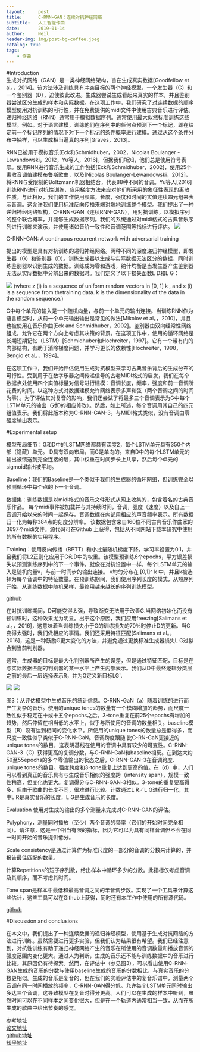 ```yaml
---
layout:     post
title:      C-RNN-GAN：连续对抗神经网络
subtitle:   人工智能作曲
date:       2019-01-14
author:     Neil
header-img: img/post-bg-coffee.jpeg
catalog: true
tags:
    - 作曲
---
```


#Introduction  
生成对抗网络（GAN）是一类神经网络架构，旨在生成真实数据[Goodfellow et al。，2014]。该方法涉及训练具有冲突目标的两个神经模型，一个发生器（G）和一个鉴别器（D），迫使彼此改进。生成器尝试生成看起来真实的样本，并且鉴别器尝试区分生成的样本和实际数据。在这项工作中，我们研究了对连续数据的顺序模型使用对抗训练的可行性，并在免费提供的midi文件中使用古典音乐进行评估。递归神经网络（RNN）通常用于模拟数据序列。通常使用最大似然标准训练这些模型。例如。对于语言建模，训练他们在序列中的任何点预测下一个标记，即在给定前一个标记序列的情况下对下一个标记的条件概率进行建模。通过从这个条件分布中抽样，可以生成相当逼真的序列[Graves，2013]。

RNN已被用于模拟音乐[Eck和Schmidhuber，2002，Nicolas Boulanger -Lewandowski，2012，Yu等人，2016]，但据我们所知，他们总是使用符号表示。使用RNN进行音乐生成的工作包括[Eck和Schmidhuber，2002]，使用25个离散音调值建模布鲁斯歌曲，以及[Nicolas Boulanger-Lewandowski，2012]，将RNN与受限制的Boltzmann机器相结合，代表88种不同的音调。Yu等人[2016]训练RNN进行对抗性训练，应用梯度方法来应对他们所采用的象征性表现的离散性质。与此相反，我们的工作使用频率，长度，强度和时间的实值连续四元组来表示音调。这允许我们使用标准反向传播来端对端地训练整个模型。我们提出了一种递归神经网络架构，C-RNN-GAN（连续RNN-GAN），用对抗训练，以模拟序列的整个联合概率，并能够生成数据序列。我们的系统通过对midi格式的古典音乐序列进行训练来演示，并使用诸如音阶一致性和音调范围等指标进行评估。
![](https://ws4.sinaimg.cn/large/006tNc79ly1fz64j27nugj30k009f3z2.jpg)

C-RNN-GAN: A continuous recurrent network with adversarial training

提出的模型是具有对抗训练的递归神经网络。两种不同的深度递归神经模型，即发生器（G）和鉴别器（D）。训练生成器以生成与实际数据无法区分的数据，同时训练鉴别器以识别生成的数据。训练成为零和游戏，纳什均衡是当发生器产生鉴别器无法从实际数据中分辨出来的数据时。我们定义了以下损失函数L D和L G：

![](https://ws1.sinaimg.cn/large/006tNc79ly1fz64ibqycrj30fv04l0ss.jpg)
(where z (i) is a sequence of uniform random vectors in [0, 1] k , and x (i) is a sequence from thetraining data. k is the dimensionality of the data in the random sequence.)

G中每个单元的输入是一个随机向量，与前一个单元的输出连接。当训练RNN作为语言模型时，从前一个单元输出输出是常见的做法[Mikolov et al。，2010]，并且也被使用在音乐作曲[Eck and Schmidhuber，2002]。鉴别器由双向经常性网络组成，允许它在两个方向上考虑其决策的背景。在这项工作中，使用的循环网络是长期短期记忆（LSTM）[Schmidhuber和Hochreiter，1997]。它有一个带有门的内部结构，有助于消除梯度问题，并学习更长的依赖性[Hochreiter，1998，Bengio et al。，1994]。

在这项工作中，我们开始评估使用生成对抗模型来学习古典音乐背后的生成分布的可行性。受到用于在数字乐器之间传递信号的古老MIDI格式的启发，我们在每个数据点处使用四个实值标量对信号进行建模：音调长度，频率，强度和前一音调所花费的时间。以这种方式对数据建模允许网络表示多声和弦（两个音调之间的时间为零）。为了评估其对复音的影响，我们还尝试了将最多三个音调表示为G中每个LSTM单元的输出（对D的相应修改）。然后，如上所述，每个音调用其自己的四元组值表示。我们将此版本称为C-RNN-GAN-3。与MIDI格式类似，没有音调由零强度输出表示。

#Experimental setup

模型布局细节：G和D中的LSTM网络都具有深度2，每个LSTM单元具有350个内部（隐藏）单元。 D具有双向布局，而G是单向的。来自D中的每个LSTM单元的输出被馈送到完全连接的层，其中权重在时间步长上共享，然后每个单元的sigmoid输出被平均。

Baseline：我们的Baseline是一个类似于我们的生成器的循环网络，但训练完全以预测循环中每个点的下一个音调。

数据集：训练数据是以midi格式的音乐文件形式从网上收集的，包含着名的古典音乐作品。 每个midi事件被加载并与其持续时间，音调，强度（速度）以及自上一音调开始以来的时间一起保存。音调数据在内部用相应的声音频率表示。所有数据归一化为每秒384点的刻度分辨率。 该数据包含来自160位不同古典音乐作曲家的3697个m​​idi文件。源代码可在Github 上获得，包括从不同网站下载本研究中使用的所有数据的实用程序。

Training：使用反向传播（BPTT）和小批量随机梯度下降。学习率设置为0.1，并且我们将L2正则化应用于G和D中的权重。该模型预训练6个epochs，平方误差损失以预测训练序列中的下一个事件。就像在对抗设置中一样，每个LSTM单元的输入是随机向量v，与前一时间步的输出连接。 v均匀分布在 [0,1]^ k 中，并且k被选择为每个音调中的特征数量。在预训练期间，我们使用序列长度的模式，从短序列开始，从训练数据中随机采样，最终用越来越长的序列训练模型。

[github](https://github.com/olofmogren/c-rnn-gan)  

在对抗训练期间，D可能变得太强，导致渐变无法用于改善G.当网络初始化而没有预训练时，这种效果尤为明显。出于这个原因，我们应用freezing[Salimans et al。，2016]，这意味着当训练损失小于G的训练损失的70％时停止D的更新。当G变得太强时，我们做相应的事情。我们还采用特征匹配[Salimans et al。，2016]，这是一种鼓励G更大变化的方法，并避免通过更换标准生成器损失L G过拟合到当前判别器。

通常，生成器的目标是最大化判别器所产生的误差，但是通过特征匹配，目标是在与实际数据匹配的判别器的某一水平上产生内部表示。我们从D中最终逻辑分类层之前的最后一层选择表示R，并为G定义新目标LG`.

![](https://ws4.sinaimg.cn/large/006tNc79ly1fz64h2nenwj30ar01zmx1.jpg)
![](https://ws4.sinaimg.cn/large/006tNc79ly1fz64glhvu7j30pu0kwgsf.jpg)

图3：从评估模型中生成音乐的统计信息。C-RNN-GaN（a）随着训练的进行而产生复杂的音乐。使用的unique tones的数量有一个模糊增加的趋势，而尺度一致性似乎稳定在十或十五个epochs之后。3-tone重复在前25个epochs有增加的趋势，然后停留在相当低的水平上，似乎与所使用的音调的数量相关。baseline模型（B）没有达到相同的变化水平。所使用的unique tones的数量总是低得多，而尺度一致性似乎类似于C-RNN-GaN。音调跨度跟随 比C-RN-GaN更接近的unique tones的数目，这表明基线在使用的音调中具有较少的可变性。C-RNN-GAN-3（C）获得更高的复调分数，与C-RNN-GaN和baseline相反。在到达大约50至55epochs的多个零值输出的状态之后，C-RNN-GAN-3在音调跨度、unique tones的数目、强度跨度和3-tone重复上达到更高的值。在（d）中，人们可以看到真正的音乐具有与生成音乐相似的强度跨（intensity span），规模一致性稍高，但变化也更大。复调得分与C-RNN-GAN-3相似。3-tone的重复要高得多，但由于歌曲的长度不同，很难进行比较。计数通过L R／L G进行归一化，其中L R是真实音乐的长度，L G是生成音乐的长度。

Evaluation
使用对生成的输出的多个测量来完成对C-RNN-GAN的评估。

Polyphony，测量同时播放（至少）两个音调的频率（它们的开始时间完全相同）。请注意，这是一个相当有限的指标，因为它可以为具有同样音调但不会在同一时间开始的音乐提供低分。

Scale consistency是通过计算作为标准尺度的一部分的音调的分数来计算的，并报告最佳匹配的数量。

计算Repetitions的短子序列数，给出样本中循环多少的分数。此指标仅考虑音调及其顺序，而不考虑其时间。

Tone span是样本中最低和最高音调之间的半音调步数。实现了一个工具来计算这些估计，这些工具可以在Github上获得，同时还有本工作中使用的所有源代码。

[github](https://github.com/olofmogren/c-rnn-gan)  

#Discussion and conclusions

在本文中，我们提出了一种连续数据的递归神经模型，使用基于生成对抗网络的方法进行训练。虽然需要进行更多实验，但我们认为结果很有希望。我们已经注意到，对抗性训练有助于递归神经网络产生的音乐在所使用的音调数量和播放音调的强度范围内变化更大。通过人为判断，生成的音乐还不能与训练数据中的音乐进行比较。其原因仍有待探索。然而，在评估中（参见图3），可以看出使用C-RNN-GAN生成的音乐的分数与使用baseline生成的音乐的分数相比，与真实音乐的分数更相似。生成的音乐是复音的，但在我们的实验评估中的复音乐谱中，测量两个音调在同一时间播放的频率，C-RNN-GAN得分低。允许每个LSTM单元同时输出多达三个音调，这导致模型在复音时得分更高。人们可以在生成的样本中听到，虽然时间可以在不同样本之间变化很大，但是在一个轨道内通常相当一致，从而在所生成的歌曲中给出节奏的感觉。

参考地址  
[论文地址](https://arxiv.org/abs/1611.09904)  
[github地址](https://github.com/olofmogren/c-rnn-gan)  
[知乎地址](https://www.zhihu.com/question/22213757)